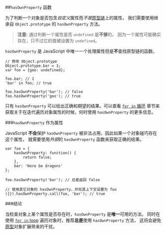 ﻿##`hasOwnProperty` 函数

为了判断一个对象是否包含*自定义*属性而*不是*[原型链](#object.prototype)上的属性，
我们需要使用继承自 `Object.prototype` 的 `hasOwnProperty` 方法。

> **注意:** 通过判断一个属性是否 `undefined` 是**不够**的。
> 因为一个属性可能确实存在，只不过它的值被设置为 `undefined`。

`hasOwnProperty` 是 JavaScript 中唯一一个处理属性但是**不**查找原型链的函数。

    // 修改 Object.prototype
    Object.prototype.bar = 1;
    var foo = {goo: undefined};
    
    foo.bar; // 1
    'bar' in foo; // true

    foo.hasOwnProperty('bar'); // false
    foo.hasOwnProperty('goo'); // true

只有 `hasOwnProperty` 可以给出正确和期望的结果。可以查看 [`for in` 循环](#object.forinloop)
章节来获取关于在迭代遍历对象属性的时候，何时使用 `hasOwnProperty` 的更多信息。

###`hasOwnProperty` 作为属性

JavaScript **不会**保护 `hasOwnProperty` 被非法占用，因此如果一个对象碰巧存在这个属性，
就需要使用*外部*的 `hasOwnProperty` 函数来获取正确的结果。

    var foo = {
        hasOwnProperty: function() {
            return false;
        },
        bar: 'Here be dragons'
    };

    foo.hasOwnProperty('bar'); // 总是返回 false

    // 使用其它对象的 hasOwnProperty，并将其上下文设置为 foo
    ({}).hasOwnProperty.call(foo, 'bar'); // true

###结论

当检查对象上某个属性是否存在时，`hasOwnProperty` 是**唯一**可用的方法。
同时在使用 [`for in` loop](#object.forinloop) 遍历对象时，推荐**总是**使用 `hasOwnProperty` 方法，
这将会避免[原型](#object.prototype)对象扩展带来的干扰。

